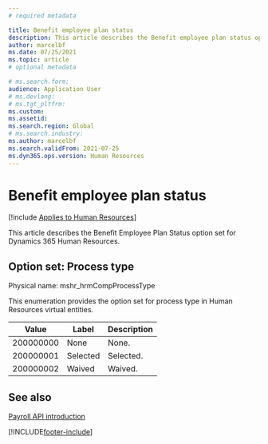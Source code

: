 ```yaml
---
# required metadata

title: Benefit employee plan status
description: This article describes the Benefit employee plan status option set for Dynamics 365 Human Resources.
author: marcelbf
ms.date: 07/25/2021
ms.topic: article
# optional metadata

# ms.search.form: 
audience: Application User
# ms.devlang: 
# ms.tgt_pltfrm: 
ms.custom: 
ms.assetid: 
ms.search.region: Global
# ms.search.industry: 
ms.author: marcelbf
ms.search.validFrom: 2021-07-25
ms.dyn365.ops.version: Human Resources
---
```


# Benefit employee plan status



[!include [Applies to Human Resources](../includes/applies-to-hr.md)]

This article describes the Benefit Employee Plan Status option set for Dynamics 365 Human Resources.

## Option set: Process type

Physical name: mshr_hrmCompProcessType

This enumeration provides the option set for process type in Human Resources virtual entities.

| Value | Label | Description |
| --- | --- | --- |
| 200000000 | None | None. |
| 200000001 | Selected | Selected. |
| 200000002 | Waived | Waived. |

## See also

[Payroll API introduction](hr-admin-integration-payroll-api-introduction.md)<br>


[!INCLUDE[footer-include](../includes/footer-banner.md)]
